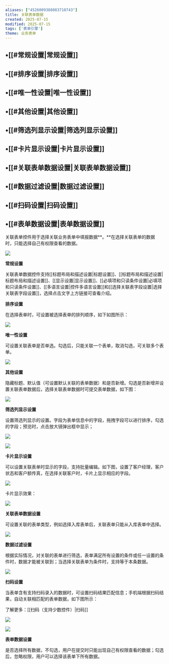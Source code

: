 ```yaml
---
aliases: ["4526009388083710743"]
title: 关联表单数据
created: 2025-07-15
modified: 2025-07-15
tags: ['表单引擎']
theme: 业务表单
---
```


## •[[#常规设置|常规设置]]

## •[[#排序设置|排序设置]]

## •[[#唯一性设置|唯一性设置]]

## •[[#其他设置|其他设置]]

## •[[#筛选列显示设置|筛选列显示设置]]

## •[[#卡片显示设置|卡片显示设置]]

## •[[#关联表单数据设置|关联表单数据设置]]

## •[[#数据过滤设置|数据过滤设置]]

## •[[#扫码设置|扫码设置]]

## •[[#表单数据设置|表单数据设置]]

关联表单控件用于选择关联业务表单中填报数据**。**在选择关联表单的数据时，只能选择自己有权限查看的数据。

![](https://myhelpdoc.oss-cn-heyuan.aliyuncs.com/mdimages/71bfb2b2eda756f75cad18e45cee49a0.jpg)

**常规设置**

关联表单数据控件支持[[标题布局和描述设置|标题设置]]、[[标题布局和描述设置|标题布局和描述设置]]、[[显示设置|显示设置]]、[[必填项和只读条件设置|必填项和只读条件设置]]、[[多语言设置|控件多语言设置]]和[[选择关联表字段设置|选择关联表字段设置]]，选择点击文字上方链接可查看介绍。

**排序设置**

在选择表单时，可设置被选择表单的排列顺序，如下如图所示：

![](https://myhelpdoc.oss-cn-heyuan.aliyuncs.com/mdimages/8afe779e55e6505c6b552e98e94198d2.jpg)

**唯一性设置**

可设置关联表单是否单选。勾选后，只能关联一个表单，取消勾选，可关联多个表单。

![](https://myhelpdoc.oss-cn-heyuan.aliyuncs.com/mdimages/9bbb93007005cfd9e858999cc23c2283.jpg)

**其他设置**

隐藏标题、默认值（可设置默认关联的表单数据）和是否新增。勾选是否新增并设置关联表单数据后，选择关联表单数据时可提交表单数据，如下图：

![](https://myhelpdoc.oss-cn-heyuan.aliyuncs.com/mdimages/6f33ee40de6754c6b4a974a5364ccfd5.jpg)

**筛选列显示设置**

设置筛选列显示的设置。字段为表单信息中的字段，拖拽字段可以进行排序，勾选的字段；预览时，点击放大镜弹出框中显示；

![](https://myhelpdoc.oss-cn-heyuan.aliyuncs.com/mdimages/6476c5afca1400ec644f9378c51ed7e9.jpg)

![](https://myhelpdoc.oss-cn-heyuan.aliyuncs.com/mdimages/6c7d4457c041aa4b870c5d2491ab76d2.jpg)

**卡片显示设置**

可以设置关联表单时显示的字段，支持批量编辑。如下图，设置了客户经理，客户状态和客户额传真，在选择关联客户时，卡片上显示相应的字段。

![](https://myhelpdoc.oss-cn-heyuan.aliyuncs.com/mdimages/82fbfe134210a4e7b621d865923dfebe.jpg)

卡片显示效果：

![](https://myhelpdoc.oss-cn-heyuan.aliyuncs.com/mdimages/03e98017bbc1cd025cf71d0cfbd11787.jpg)

**关联表单数据设置**

可设置关联的表单类型，例如选择入库表单后，关联表单只能从入库表单中选择。

![](https://myhelpdoc.oss-cn-heyuan.aliyuncs.com/mdimages/39335c617deab146486c74b0716ecdf2.jpg)

**数据过滤设置**

根据实际情况，对关联的表单进行筛选，表单满足所有设置的条件或任一设置的条件时，数据才能被关联到；当选择关联表单为条件时，支持等于本条数据。

![](https://myhelpdoc.oss-cn-heyuan.aliyuncs.com/mdimages/149a72b47b05a2f9ee98abcb4731c441.jpg)

**扫码设置**

当表单含有支持扫码录入的数据时，可设置扫码结果匹配信息；手机端根据扫码结果，自动关联相匹配的表单数据，如下图所示：

了解更多：[[扫码（支持少数控件）|扫码]]

![](https://myhelpdoc.oss-cn-heyuan.aliyuncs.com/mdimages/9f434b7b2ec81dfd6bf3d06eb0d2fc13.jpg)

![](https://myhelpdoc.oss-cn-heyuan.aliyuncs.com/mdimages/4b3bc118b96084f218c002e5367d3e91.jpg)

**表单数据设置**

是否选择所有数据，不勾选，用户在提交时只能出现自己有权限查看的数据；勾选后，忽略权限，用户可以选择该表单下所有数据。

